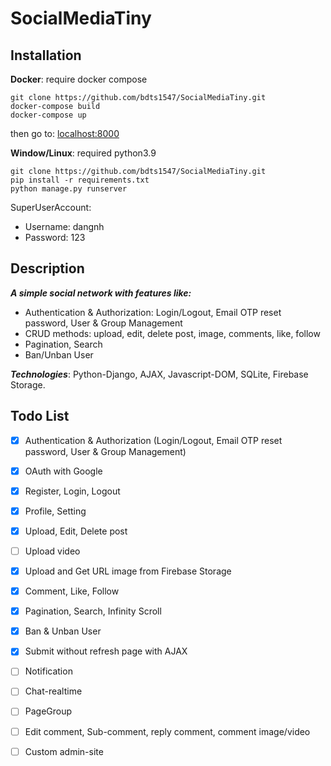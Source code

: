 # SocialMediaTiny

## Installation
**Docker**: require docker compose
```
git clone https://github.com/bdts1547/SocialMediaTiny.git
docker-compose build
docker-compose up
```
then go to: [localhost:8000](http://localhost:8000)

**Window/Linux**: required python3.9
```
git clone https://github.com/bdts1547/SocialMediaTiny.git
pip install -r requirements.txt
python manage.py runserver
```

SuperUserAccount: 
- Username: dangnh
- Password: 123

## Description
***A simple social network with features like:***

- Authentication & Authorization: Login/Logout, Email OTP reset password, User & Group Management
- CRUD methods: upload, edit, delete post, image, comments, like, follow
- Pagination, Search
- Ban/Unban User

***Technologies***:
 Python-Django, AJAX, Javascript-DOM, SQLite, Firebase Storage.



## Todo List
- [x] Authentication & Authorization (Login/Logout, Email OTP reset password, User & Group Management)
- [x] OAuth with Google
- [x] Register, Login, Logout
- [x] Profile, Setting
- [x] Upload, Edit, Delete post
- [ ] Upload video
- [x] Upload and Get URL image from Firebase Storage
- [x] Comment, Like, Follow
- [x] Pagination, Search, Infinity Scroll
- [x] Ban & Unban User
- [x] Submit without refresh page with AJAX
- [ ] Notification
- [ ] Chat-realtime
- [ ] PageGroup
- [ ] Edit comment, Sub-comment, reply comment, comment image/video
- [ ] Custom admin-site





